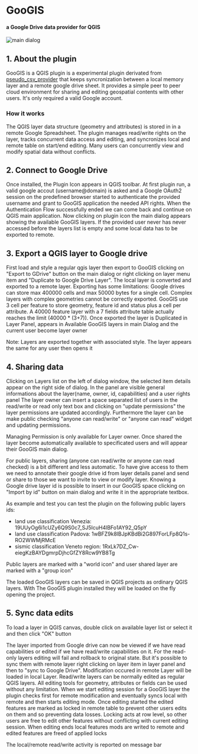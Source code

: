 # GooGIS #
#### a Google Drive data provider for QGIS
![main dialog](https://github.com/enricofer/gdrive_provider/blob/master/docs/main_dialog.png?raw=true)
## 1. About the plugin
GooGIS is a QGIS plugin is a experimental plugin derivated from [pseudo_csv_provider](http://github.com/g-sherman/pseudo_csv_provider) that keeps syncronization between a local memory layer and a remote google drive sheet. It provides a simple peer to peer cloud environment for sharing and editing geospatial contents with other users. It's only required a valid Google account.
### How it works
The QGIS layer data structure (geometry and attributes) is stored in in a remote Google Spreadsheet. The plugin manages read/write rights on the layer, tracks concurrent data access and editing, and syncronizes local and remote table on start/end editing. 
Many users can concurrently view and modify spatial data without conflicts. 
## 2. Connect to Google Drive
Once installed, the Plugin Icon appears in QGIS toolbar. At first plugin run, a valid google accout (username@domain) is asked and a Google OAuth2 session on the predefined browser started to authenticate the provided username and grant to GooGIS application the needed API rights. When the Authentication Flow successfully ended we can come back and continue on QGIS main application.
Now clicking on plugin icon the main dialog appears showing the available GooGIS layers. If the provided user never has never accessed before the layers list is empty and some local data has to be exported to remote.
## 3. Export a QGIS layer to Google drive
First load and style a regular qgis layer then export to GooGIS clicking on "Export to GDrive" button on the main dialog or right clicking on layer menu item and "Duplicate to Google Drive Layer".
The local layer is converted and exported to a remote layer. Exporting has some limitations: Google drives can store max 400000 cells and max 50000 bytes for a single cell. Complex layers with complex geometries cannot be correctly exported.
GooGIS use 3 cell per feature to store geometry, feature id and status plus a cell per attribute. A 40000 feature layer with a 7 fields attribute table actually reaches the limit (40000 * (3+7)). 
Once exported the layer is Duplicated in Layer Panel, appears in Available GooGIS layers in main Dialog and the current user become layer owner

Note: Layers are exported together with associated style. The layer appears the same for any user then opens it
## 4. Sharing data
Clicking on Layers list on the left of dialog window, the selected item details appear on the right side of dialog. 
In the panel are visible general informations about the layer(name, owner, id, capabilities) and a user rights panel
The layer owner can insert a space separated list of users in the read/write or read only text box and clicking on "update permissions" the layer permissions are updated accordingly.
Furthermore the layer can be make public checking "anyone can read/write" or "anyone can read" widget and updating permissions. 

Managing Permission is only available for Layer owner. Once shared the layer become automatically available to specificated users and will appear their GooGIS main dialog.

For public layers, sharing (anyone can read/write or anyone can read checked) is a bit different and less automatic. To have give access to them we need to annotate their google drive id from layer details panel and send or share to those we want to invite to view or modify layer.
Knowing a Google drive layer id is possible to insert in our GooGIS space clicking on "Import by id" button on main dialog and write it in the appropriate textbox.

As example and test you can test the plugin on the following public layers ids:

* land use classification Venezia: 19UUyOg6i1cUZy6Q9S0c7_SJ5IcuH4lBFo1AY92_Q5pY
* land use classification Padova:  1wBFZ9k8lBJpKBdBi2G897ForLFp8Q1s-RO2WWMjRMcE
* sismic classification Veneto region: 1RxLk7DZ_Cw-eiegKzBAYDgmrpDjhcGfZY8Rcw9YB8Tg

Public layers are marked with a "world icon" and user shared layer are marked with a "group icon"

The loaded GooGIS layers can be saved in QGIS projects as ordinary QGIS layers. With The GooGIS plugin installed they will be loaded on the fly opening the project.
## 5. Sync data edits
To load a layer in QGIS canvas, double click on available layer list or select it and then click "OK" button

The layer imported from Google drive can now be viewed if we have read capabilities or edited if we have read/write capabilities on it.
For the read-only layers editing will fail and rollback to original state. But it's possible to sync them with remote layer right clicking on layer item in layer panel and then to "sync to Google Drive". Modification occured in remote Layer will be loaded in local Layer.
Read/write layers can be normally edited as regular QGIS layers. All editing tools for geometry, attributes or fields can be used without any limitation.
When we start editing session for a GooGIS layer the plugin checks first for remote modification and eventually syncs local with remote and then starts editing mode.
Once editing started the edited features are marked as locked in remote table to prevent other users edits on them and so preventing data losses. 
Locking acts at row level, so other users are free to edit other features without conflicting with current editing session.
When editing ends local features mods are writed to remote and edited features are freed of applied locks

The local/remote read/write activity is reported on message bar
